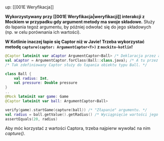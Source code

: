 up: [[001E Weryfikacja]]

**Wykorzystywany przy [[001E Weryfikacja|weryfikacji]] interakcji z Mockiem w przypadku gdy argument metody ma swoje składowe.** Służy do łapania tegoż argumentu, by później odwołać się do jego składowych (np. w celu porównania ich wartości).

**W Kotlinie inaczej łapie się Captor niż w Javie! Trzeba wykorzystać metodę `capture(captor: ArgumentCaptor<T>)` z `mockito-kotlin`!**

```kotlin
@Captor lateinit var aCaptor ArgumentCaptor<Ball> /* Deklaracja przez annotację. */
val aCaptor = ArgumentCaptor.forClass(Ball::class.java); /* A tu przez metodę. */
/* Tak zdefiniowany Captor służy do łapania obiektu typu Ball. */
```

```kotlin
class Ball {
	val radius: Int,
	val pressure: Double pressure
}
..
@Mock lateinit var game: Game
@Captor lateinit var ball: ArgumentCaptor<Ball>

verify(game).startGame(capture(ball)) /* "Złapanie" argumentu. */
val radius = ball.getValue().getRadius() /* Wyciągnięcie wartości jego składowej. */
assertEquals(20, radius)
```

Aby móc korzystać z wartości Captora, trzeba najpierw wywołać na nim _capture()_.


